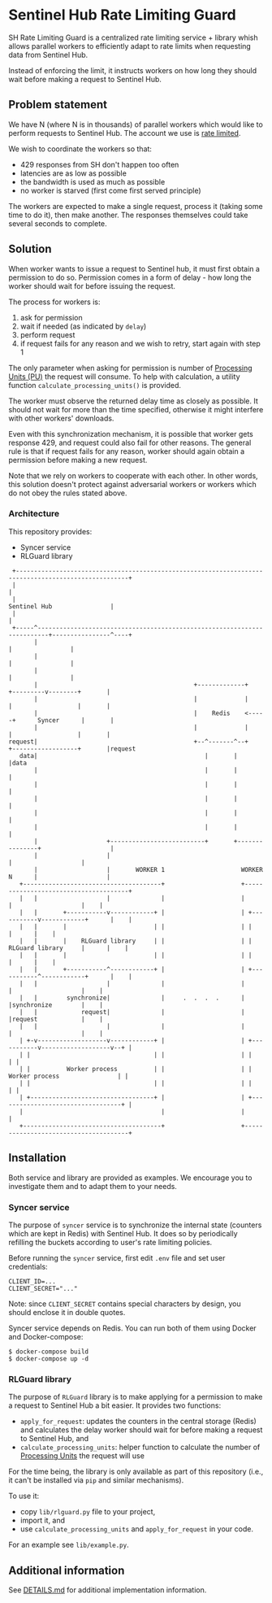 # Sentinel Hub Rate Limiting Guard

SH Rate Limiting Guard is a centralized rate limiting service + library whish allows parallel workers to efficiently adapt to rate limits when requesting data from Sentinel Hub.

Instead of enforcing the limit, it instructs workers on how long they should wait before making a request to Sentinel Hub.

## Problem statement

We have N (where N is in thousands) of parallel workers which would like to perform requests to Sentinel Hub. The account we use is [rate limited](https://docs.sentinel-hub.com/api/latest/api/overview/rate-limiting/).

We wish to coordinate the workers so that:
- 429 responses from SH don't happen too often
- latencies are as low as possible
- the bandwidth is used as much as possible
- no worker is starved (first come first served principle)

The workers are expected to make a single request, process it (taking some time to do it), then make another. The responses themselves could take several seconds to complete.

## Solution

When worker wants to issue a request to Sentinel hub, it must first obtain a permission to do so. Permission comes in a form of delay - how long the worker should wait for before issuing the request.

The process for workers is:
1) ask for permission
2) wait if needed (as indicated by `delay`)
3) perform request
4) if request fails for any reason and we wish to retry, start again with step 1

The only parameter when asking for permission is number of [Processing Units (PU)](https://docs.sentinel-hub.com/api/latest/api/overview/processing-unit/) the request will consume. To help with calculation, a utility function `calculate_processing_units()` is provided.

The worker must observe the returned delay time as closely as possible. It should not wait for more than the time specified, otherwise it might interfere with other workers' downloads.

Even with this synchronization mechanism, it is possible that worker gets response 429, and request could also fail for other reasons. The general rule is that if request fails for any reason, worker should again obtain a permission before making a new request.

Note that we rely on workers to cooperate with each other. In other words, this solution doesn't protect against adversarial workers or workers which do not obey the rules stated above.

### Architecture

This repository provides:
- Syncer service
- RLGuard library

```
 +-----------------------------------------------------------------------------------------------------+
 |                                                                                                     |
 |                                                                         Sentinel Hub                |
 |                                                                                                     |
 +-----^-------------------------------------------------------------------------+----------------^----+
       |                                                                         |                |
       |                                                                         |                |
       |                                                                         |                |
       |                                           +-------------+     +---------v--------+       |
       |                                           |             |     |                  |       |
       |                                           |    Redis    <-----+      Syncer      |       |
       |                                           |             |     |                  |       |
request|                                           +--^-------^--+     +------------------+       |request
   data|                                              |       |                                   |data
       |                                              |       |                                   |
       |                                              |       |                                   |
       |                                              |       |                                   |
       |                                              |       |                                   |
       |                                              |       |                                   |
       |                   +--------------------------+       +---------------+                   |
       |                   |                                                  |                   |
       |                   |       WORKER 1                     WORKER N      |                   |
   +--------------------------------------+                     +--------------------------------------+
   |   |                   |              |                     |             |                   |    |
   |   |       +-----------v------------+ |                     | +-----------v------------+      |    |
   |   |       |                        | |                     | |                        |      |    |
   |   |       |    RLGuard library     | |                     | |    RLGuard library     |      |    |
   |   |       |                        | |                     | |                        |      |    |
   |   |       +-----------^------------+ |                     | +-----------^------------+      |    |
   |   |                   |              |                     |             |                   |    |
   |   |        synchronize|              |     .  .  .  .      |             |synchronize        |    |
   |   |            request|              |                     |             |request            |    |
   |   |                   |              |                     |             |                   |    |
   | +-v-------------------v------------+ |                     | +-----------v-------------------v--+ |
   | |                                  | |                     | |                                  | |
   | |          Worker process          | |                     | |    Worker process                | |
   | |                                  | |                     | |                                  | |
   | +----------------------------------+ |                     | +----------------------------------+ |
   |                                      |                     |                                      |
   +--------------------------------------+                     +--------------------------------------+
```


## Installation

Both service and library are provided as examples. We encourage you to investigate them and to adapt them to your needs.

### Syncer service

The purpose of `syncer` service is to synchronize the internal state (counters which are kept in Redis) with Sentinel Hub. It does so by periodically refilling the buckets according to user's rate limiting policies.

Before running the `syncer` service, first edit `.env` file and set user credentials:
```
CLIENT_ID=...
CLIENT_SECRET="..."
```

Note: since `CLIENT_SECRET` contains special characters by design, you should enclose it in double quotes.

Syncer service depends on Redis. You can run both of them using Docker and Docker-compose:
```
$ docker-compose build
$ docker-compose up -d
```

### RLGuard library

The purpose of `RLGuard` library is to make applying for a permission to make a request to Sentinel Hub a bit easier. It provides two functions:
- `apply_for_request`: updates the counters in the central storage (Redis) and calculates the delay worker should wait for before making a request to Sentinel Hub, and
- `calculate_processing_units`: helper function to calculate the number of [Processing Units](https://docs.sentinel-hub.com/api/latest/api/overview/processing-unit/) the request will use

For the time being, the library is only available as part of this repository (i.e., it can't be installed via `pip` and similar mechanisms).

To use it:
- copy `lib/rlguard.py` file to your project,
- import it, and
- use `calculate_processing_units` and `apply_for_request` in your code.

For an example see `lib/example.py`.

## Additional information

See [DETAILS.md](./DETAILS.md) for additional implementation information.
